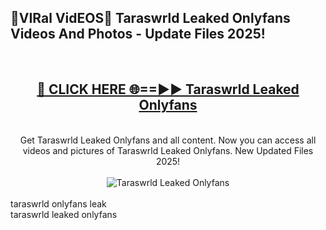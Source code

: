 <h2>🔴VIRal VidEOS🔴 Taraswrld Leaked Onlyfans Videos And Photos - Update Files 2025!</h2>
<br>
<div align="center">
<h2><a href="https://virallinks.top/odZfE0" rel="nofollow">🔴 CLICK HERE 🌐==►► Taraswrld Leaked Onlyfans</a></h2>
<br>
Get Taraswrld Leaked Onlyfans and all content. Now you can access all videos and pictures of Taraswrld Leaked Onlyfans. New Updated Files 2025!
<br>
<br>
<a href="https://virallinks.top/odZfE0" rel="nofollow" data-target="animated-image.originalLink"><img src="https://i.imgur.com/dJHk4Zq.gif)" alt="Taraswrld Leaked Onlyfans" style="max-width: 100%; display: inline-block;" data-target="animated-image.originalImage"></a>
</div>
<br>
taraswrld onlyfans leak<br>
taraswrld leaked onlyfans